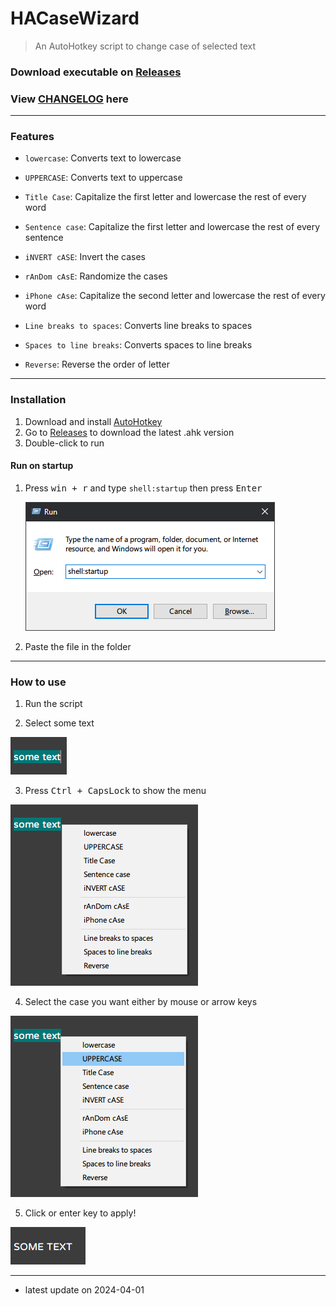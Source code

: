 <!-- README.md -->

# HACaseWizard
> An AutoHotkey script to change case of selected text

### Download executable on [Releases](https://github.com/GhostShadow0316/HACaseWizard/releases)

### View [CHANGELOG](https://github.com/GhostShadow0316/HACaseWizard/blob/master/CHANGELOG.md) here

---

### Features
- `lowercase`: Converts text to lowercase
- `UPPERCASE`: Converts text to uppercase
- `Title Case`: Capitalize the first letter and lowercase the rest of every word
- `Sentence case`: Capitalize the first letter and lowercase the rest of every sentence
- `iNVERT cASE`: Invert the cases

- `rAnDom cAsE`: Randomize the cases
- `iPhone cAse`: Capitalize the second letter and lowercase the rest of every word

- `Line breaks to spaces`: Converts line breaks to spaces
- `Spaces to line breaks`: Converts spaces to line breaks
- `Reverse`: Reverse the order of letter

---

### Installation

1. Download and install [AutoHotkey](https://www.autohotkey.com/)
1. Go to [Releases](https://github.com/GhostShadow0316/HACaseWizard/releases) to download the latest .ahk version
1. Double-click to run

#### Run on startup
1. Press <kbd>win + r</kbd> and type `shell:startup` then press <kbd>Enter</kbd>

   ![the run window](static/screenshots/run.png)

2. Paste the file in the folder

---

### How to use

1. Run the script

2. Select some text

  ![select text you want to apply changes](static/screenshots/step_1.png)

3. Press <kbd>Ctrl + CapsLock</kbd> to show the menu

  ![show the menu](static/screenshots/step_2.png)

4. Select the case you want either by mouse or arrow keys

  ![select an option](static/screenshots/step_3.png)

5. Click or enter key to apply!

  ![apply change](static/screenshots/step_4.png)

---

- latest update on 2024-04-01
